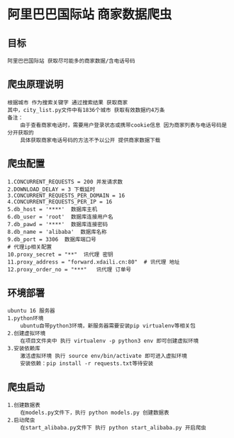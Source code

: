# 阿里巴巴国际站 商家数据爬虫

## 目标
    阿里巴巴国际站 获取尽可能多的商家数据/含电话号码

## 爬虫原理说明
    根据城市 作为搜索关键字 通过搜索结果 获取商家
    其中，city_list.py文件中有1836个城市 获取有效数据约4万条
    备注：
        由于查看商家电话时，需要用户登录状态或携带cookie信息 因为商家列表与电话号码是分开获取的
        具体获取商家电话号码的方法不予以公开 提供商家数据下载
## 爬虫配置
    1.CONCURRENT_REQUESTS = 200 并发请求数
    2.DOWNLOAD_DELAY = 3 下载延时
    3.CONCURRENT_REQUESTS_PER_DOMAIN = 16 
    4.CONCURRENT_REQUESTS_PER_IP = 16
    5.db_host = '****'  数据库主机
    6.db_user = 'root'  数据库连接用户名
    7.db_pawd = '****'  数据库连接密码
    8.db_name = 'alibaba'  数据库名称
    9.db_port = 3306  数据库端口号
    # 代理ip相关配置
    10.proxy_secret = "**"  讯代理 密钥
    11.proxy_address = "forward.xdaili.cn:80"  # 讯代理 地址
    12.proxy_order_no = "***"   讯代理 订单号
    
## 环境部署
    ubuntu 16 服务器
    1.python环境 
        ubuntu自带python3环境，新服务器需要安装pip virtualenv等相关包
    2.创建虚拟环境
        在项目文件夹中 执行 virtualenv -p python3 env 即可创建虚拟环境
    3.安装依赖库
        激活虚拟环境 执行 source env/bin/activate 即可进入虚拟环境
        安装依赖：pip install -r requests.txt等待安装
        

## 爬虫启动
    1.创建数据表
        在models.py文件下，执行 python models.py 创建数据表
    2.启动爬虫
        在start_alibaba.py文件下 执行 python start_alibaba.py 开启爬虫